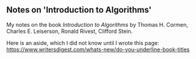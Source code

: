 ## Notes on 'Introduction to Algorithms'

My notes on the book *Introduction to Algorithms* by Thomas H. Cormen, Charles E. Leiserson, Ronald Rivest, Clifford Stein.

Here is an aside, which I did not know until I wrote this page: <https://www.writersdigest.com/whats-new/do-you-underline-book-titles>
